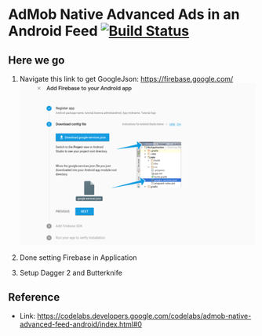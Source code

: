 # AdMob Native Advanced Ads in an Android Feed [![Build Status](https://travis-ci.org/nomensa/jquery.hide-show.svg)](https://travis-ci.org/nomensa/jquery.hide-show.svg?branch=master)
  
## Here we go

1. Navigate this link to get GoogleJson: https://firebase.google.com/
![alt text](https://github.com/danisluis6/AdMob-Android/blob/admob_lv_2/mmo/1.png)

2. Done setting Firebase in Application

3. Setup Dagger 2 and Butterknife


## Reference
- Link: https://codelabs.developers.google.com/codelabs/admob-native-advanced-feed-android/index.html#0
